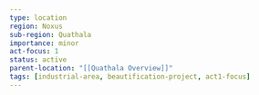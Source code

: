 ```yaml
---
type: location
region: Noxus
sub-region: Quathala
importance: minor
act-focus: 1
status: active
parent-location: "[[Quathala Overview]]"
tags: [industrial-area, beautification-project, act1-focus]
---
```

